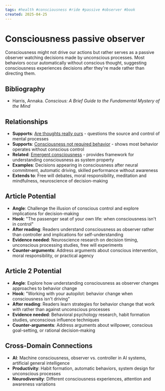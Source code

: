 ```yaml
---
tags: #health #consciousness #ride #passive #observer #book
created: 2025-04-25
---
```


# Consciousness passive observer

Consciousness might not drive our actions but rather serves as a passive observer watching decisions made by unconscious processes. Most behaviors occur automatically without conscious thought, suggesting consciousness experiences decisions after they're made rather than directing them.

## Bibliography

- Harris, Annaka. *Conscious: A Brief Guide to the Fundamental Mystery of the Mind*

## Relationships
- **Supports**: [Are thoughts really ours](health-thoughts-ownership.md) - questions the source and control of mental processes
- **Supports**: [Consciousness not required behavior](health-consciousness-not-required.md) - shows most behavior operates without conscious control
- **Related**: [Emergent consciousness](health-consciousness-emergent.md) - provides framework for understanding consciousness as system property
- **Examples**: Decisions appearing in consciousness after neural commitment, automatic driving, skilled performance without awareness
- **Extends to**: Free will debates, moral responsibility, meditation and mindfulness, neuroscience of decision-making

## Article Potential
- **Angle**: Challenge the illusion of conscious control and explore implications for decision-making
- **Hook**: "The passenger seat of your own life: when consciousness isn't in control"
- **After reading**: Readers understand consciousness as observer rather than controller and implications for self-understanding
- **Evidence needed**: Neuroscience research on decision timing, unconscious processing studies, free will experiments
- **Counter-arguments**: Address arguments about conscious intervention, moral responsibility, or practical agency

## Article 2 Potential
- **Angle**: Explore how understanding consciousness as observer changes approaches to behavior change
- **Hook**: "Working with your autopilot: behavior change when consciousness isn't driving"
- **After reading**: Readers learn strategies for behavior change that work with rather than against unconscious processes
- **Evidence needed**: Behavioral psychology research, habit formation studies, unconscious influence techniques
- **Counter-arguments**: Address arguments about willpower, conscious goal-setting, or rational decision-making

## Cross-Domain Connections
- **AI**: Machine consciousness, observer vs. controller in AI systems, artificial general intelligence
- **Productivity**: Habit formation, automatic behaviors, system design for unconscious processes
- **Neurodiversity**: Different consciousness experiences, attention and awareness variations
